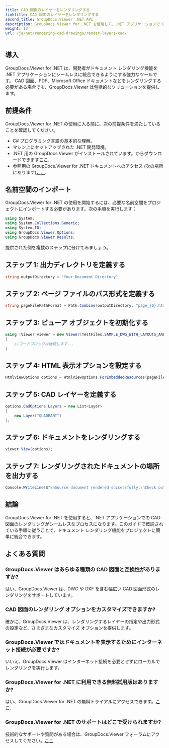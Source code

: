```yaml
---
title: CAD 図面のレイヤーをレンダリングする
linktitle: CAD 図面のレイヤーをレンダリングする
second_title: GroupDocs.Viewer .NET API
description: GroupDocs.Viewer for .NET を使用して、.NET アプリケーションで CAD 図面をシームレスにレンダリングします。レンダリング オプションを調べたり、レイヤーをカスタマイズしたりできます。
weight: 13
url: /ja/net/rendering-cad-drawings/render-layers-cad/
---
```

## 導入
GroupDocs.Viewer for .NET は、開発者がドキュメント レンダリング機能を .NET アプリケーションにシームレスに統合できるようにする強力なツールです。 CAD 図面、PDF、Microsoft Office ドキュメントなどをレンダリングする必要がある場合でも、GroupDocs.Viewer は包括的なソリューションを提供します。
## 前提条件
GroupDocs.Viewer for .NET の使用に入る前に、次の前提条件を満たしていることを確認してください。
- C# プログラミング言語の基本的な理解。
- マシン上にセットアップされた .NET 開発環境。
-  .NET 用の GroupDocs.Viewer がインストールされています。からダウンロードできます[ここ](https://releases.groupdocs.com/viewer/net/).
- 参照用の GroupDocs.Viewer for .NET ドキュメントへのアクセス (次の場所にあります)[ここ](https://tutorials.groupdocs.com/viewer/net/).

## 名前空間のインポート
GroupDocs.Viewer for .NET の使用を開始するには、必要な名前空間をプロジェクトにインポートする必要があります。次の手順を実行します：

```csharp
using System;
using System.Collections.Generic;
using System.IO;
using GroupDocs.Viewer.Options;
using GroupDocs.Viewer.Results;
```

提供された例を複数のステップに分けてみましょう。
## ステップ 1: 出力ディレクトリを定義する
```csharp
string outputDirectory = "Your Document Directory";
```
## ステップ 2: ページ ファイルのパス形式を定義する
```csharp
string pageFilePathFormat = Path.Combine(outputDirectory, "page_{0}.html");
```
## ステップ 3: ビューア オブジェクトを初期化する
```csharp
using (Viewer viewer = new Viewer(TestFiles.SAMPLE_DWG_WITH_LAYOUTS_AND_LAYERS))
{
    //コードブロックは継続します...
}
```
## ステップ 4: HTML 表示オプションを設定する
```csharp
HtmlViewOptions options = HtmlViewOptions.ForEmbeddedResources(pageFilePathFormat);
```
## ステップ 5: CAD レイヤーを定義する
```csharp
options.CadOptions.Layers = new List<Layer>
{
    new Layer("QUADRANT")
};
```
## ステップ 6: ドキュメントをレンダリングする
```csharp
viewer.View(options);
```
## ステップ 7: レンダリングされたドキュメントの場所を出力する
```csharp
Console.WriteLine($"\nSource document rendered successfully.\nCheck output in {outputDirectory}.");
```

## 結論
GroupDocs.Viewer for .NET を使用すると、.NET アプリケーションでの CAD 図面のレンダリングがシームレスなプロセスになります。このガイドで概説されている手順に従うことで、ドキュメント レンダリング機能をプロジェクトに簡単に統合できます。
## よくある質問
### GroupDocs.Viewer はあらゆる種類の CAD 図面と互換性がありますか?
はい、GroupDocs.Viewer は、DWG や DXF を含む幅広い CAD 図面形式のレンダリングをサポートしています。
### CAD 図面のレンダリング オプションをカスタマイズできますか?
確かに、GroupDocs.Viewer は、レンダリングするレイヤーの指定や出力形式の設定など、さまざまなカスタマイズ オプションを提供します。
### GroupDocs.Viewer ではドキュメントを表示するためにインターネット接続が必要ですか?
いいえ、GroupDocs.Viewer はインターネット接続を必要とせずにローカルでレンダリングを実行します。
### GroupDocs.Viewer for .NET に利用できる無料試用版はありますか?
はい、GroupDocs.Viewer for .NET の無料トライアルにアクセスできます。[ここ](https://releases.groupdocs.com/).
### GroupDocs.Viewer for .NET のサポートはどこで受けられますか?
技術的なサポートや質問がある場合は、GroupDocs.Viewer フォーラムにアクセスしてください。[ここ](https://forum.groupdocs.com/c/viewer/9).